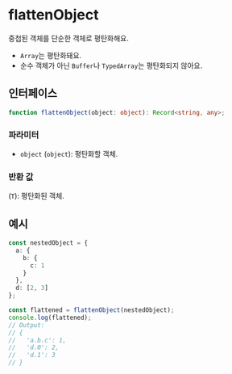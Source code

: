 # flattenObject

중첩된 객체를 단순한 객체로 평탄화해요.

- `Array`는 평탄화돼요.
- 순수 객체가 아닌 `Buffer`나 `TypedArray`는 평탄화되지 않아요.

## 인터페이스

```typescript
function flattenObject(object: object): Record<string, any>;
```

### 파라미터

- `object` (`object`): 평탄화할 객체.

### 반환 값

(`T`): 평탄화된 객체.

## 예시

```typescript
const nestedObject = {
  a: {
    b: {
      c: 1
    }
  },
  d: [2, 3]
};

const flattened = flattenObject(nestedObject);
console.log(flattened); 
// Output:
// {
//   'a.b.c': 1,
//   'd.0': 2,
//   'd.1': 3
// }
```
